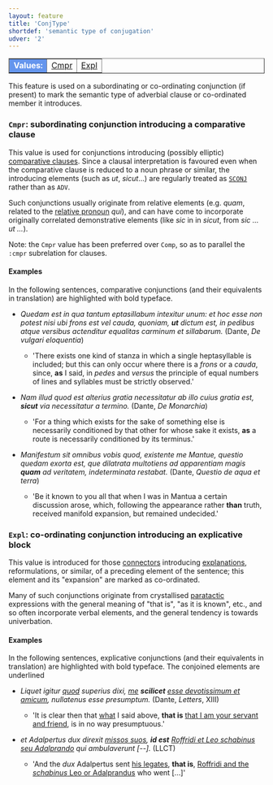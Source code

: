 ```yaml
---
layout: feature
title: 'ConjType'
shortdef: 'semantic type of conjugation'
udver: '2'
---
```


<table class="typeindex" border="1">
<tr>
  <td style="background-color:cornflowerblue;color:white"><strong>Values:</strong> </td>
  <td><a href="#Cmpr">Cmpr</a></td>
  <td><a href="#Expl">Expl</a></td>
</tr>
</table>

This feature is used on a subordinating or co-ordinating conjunction (if present) to mark the semantic type of adverbial clause or co-ordinated member it introduces. 

### <a name="Cmpr">`Cmpr`</a>: subordinating conjunction introducing a comparative clause

This value is used for conjunctions introducing (possibly elliptic) [comparative clauses](la-pos/advcl-cmpr). Since a clausal interpretation is favoured even when the comparative clause is reduced to a noun phrase or similar, the introducing elements (such as *ut*, *sicut*...) are regularly treated as [`SCONJ`](la-pos/SCONJ) rather than as `ADV`.

Such conjunctions usually originate from relative elements (e.g. *quam*, related to the [relative pronoun](la-feat/PronType) *qui*), and can have come to incorporate originally correlated demonstrative elements (like *sic* in in *sicut*, from *sic ... ut ...*).

Note: the `Cmpr` value has been preferred over `Comp`, so as to parallel the `:cmpr` subrelation for clauses.

#### Examples

In the following sentences, comparative conjunctions (and their equivalents in translation) are highlighted with bold typeface.

* *Quedam est in qua tantum eptasillabum intexitur unum: et hoc esse non potest nisi ubi frons est vel cauda, quoniam, **ut** dictum est, in pedibus atque versibus actenditur equalitas carminum et sillabarum.* (Dante, *De vulgari eloquentia*)
    * 'There exists one kind of stanza in which a single heptasyllable is included; but this can only occur where there is a *frons* or a *cauda*, since, **as** I said, in *pedes* and *versus* the principle of equal numbers of lines and syllables must be strictly observed.'
   
* *Nam illud quod est alterius gratia necessitatur ab illo cuius gratia est, **sicut** via necessitatur a termino.* (Dante, *De Monarchia*)  
    * 'For a thing which exists for the sake of something else is necessarily conditioned by that other for whose sake it exists, **as** a route is necessarily conditioned by its terminus.'

* *Manifestum sit omnibus vobis quod, existente me Mantue, questio quedam exorta est, que dilatrata multotiens ad apparentiam magis **quam** ad veritatem, indeterminata restabat.* (Dante, *Questio de aqua et terra*)
    * 'Be it known to you all that when I was in Mantua a certain discussion arose, which, following the appearance rather **than** truth, received manifold expansion, but remained undecided.'

### <a name="Expl">`Expl`</a>: co-ordinating conjunction introducing an explicative block

This value is introduced for those [connectors](la-pos/CCONJ) introducing [explanations](la-dep/conj-expl), reformulations, or similar, of a preceding element of the sentence; this element and its "expansion" are marked as co-ordinated.

Many of such conjunctions originate from crystallised [paratactic](la-dep/parataxis) expressions with the general meaning of "that is", "as it is known", etc., and so often incorporate verbal elements, and the general tendency is towards univerbation. 


#### Examples

In the following sentences, explicative conjunctions (and their equivalents in translation) are highlighted with bold typeface. The conjoined elements are underlined

* *Liquet igitur <u>quod</u> superius dixi, <u>me</u> **scilicet** <u>esse devotissimum et amicum</u>, nullatenus esse presumptum.* (Dante, *Letters*, XIII)
    * 'It is clear then that <u>what</u> I said above, **that is** <u>that I am your servant and friend</u>, is in no way presumptuous.'
   
* *et Adalpertus dux direxit <u>missos suos</u>, **id est** <u>Roffridi et Leo schabinus seu Adalprando</u> qui ambulaverunt [--].* (LLCT)  
    * 'And the *dux* Adalpertus sent <u>his legates</u>, **that is**, <u>Roffridi and the *schabinus* Leo or Adalprandus</u> who went [...]'






